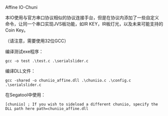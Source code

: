 Affine IO-Chuni

本IO使用与官方串口协议相似的协议连接手台，但是在协议内添加了一些自定义命令，让同一个串口实现JVS板功能，如IR KEY，IR板灯光，以及未来可能支持的Coin Key。

（请注意，需要使用32位GCC）

编译测试exe程序：

`gcc -o test .\test.c .\serialslider.c`

编译DLL文件：

`gcc -shared -o chuniio_affine.dll .\chuniio.c .\config.c .\serialslider.c`

在Segatool中使用：

`[chuniio]
; If you wish to sideload a different chuniio, specify the DLL path here
path=chuniio_affine.dll`
